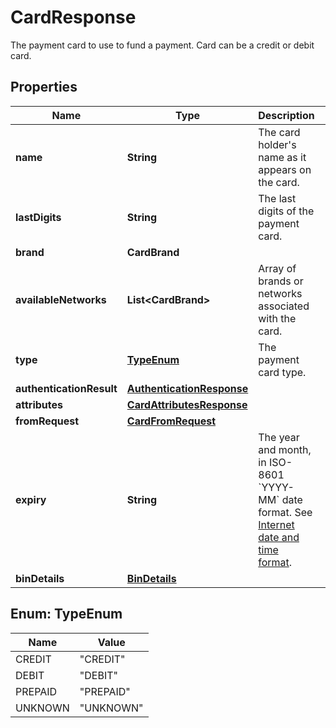 

# CardResponse

The payment card to use to fund a payment. Card can be a credit or debit card.

## Properties

| Name | Type | Description | Notes |
|------------ | ------------- | ------------- | -------------|
|**name** | **String** | The card holder&#39;s name as it appears on the card. |  [optional] |
|**lastDigits** | **String** | The last digits of the payment card. |  [optional] [readonly] |
|**brand** | **CardBrand** |  |  [optional] |
|**availableNetworks** | **List&lt;CardBrand&gt;** | Array of brands or networks associated with the card. |  [optional] [readonly] |
|**type** | [**TypeEnum**](#TypeEnum) | The payment card type. |  [optional] [readonly] |
|**authenticationResult** | [**AuthenticationResponse**](AuthenticationResponse.md) |  |  [optional] |
|**attributes** | [**CardAttributesResponse**](CardAttributesResponse.md) |  |  [optional] |
|**fromRequest** | [**CardFromRequest**](CardFromRequest.md) |  |  [optional] |
|**expiry** | **String** | The year and month, in ISO-8601 &#x60;YYYY-MM&#x60; date format. See [Internet date and time format](https://tools.ietf.org/html/rfc3339#section-5.6). |  [optional] |
|**binDetails** | [**BinDetails**](BinDetails.md) |  |  [optional] |



## Enum: TypeEnum

| Name | Value |
|---- | -----|
| CREDIT | &quot;CREDIT&quot; |
| DEBIT | &quot;DEBIT&quot; |
| PREPAID | &quot;PREPAID&quot; |
| UNKNOWN | &quot;UNKNOWN&quot; |



